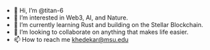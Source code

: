 - 👋 Hi, I’m @titan-6
- 👀 I’m interested in Web3, AI, and Nature.
- 🌱 I’m currently learning Rust and building on the Stellar Blockchain.
- 💞️ I’m looking to collaborate on anything that makes life easier.
- 📫 How to reach me khedekar@msu.edu

<!---
titan-6/titan-6 is a ✨ special ✨ repository because its `README.md` (this file) appears on your GitHub profile.
You can click the Preview link to take a look at your changes.
--->
